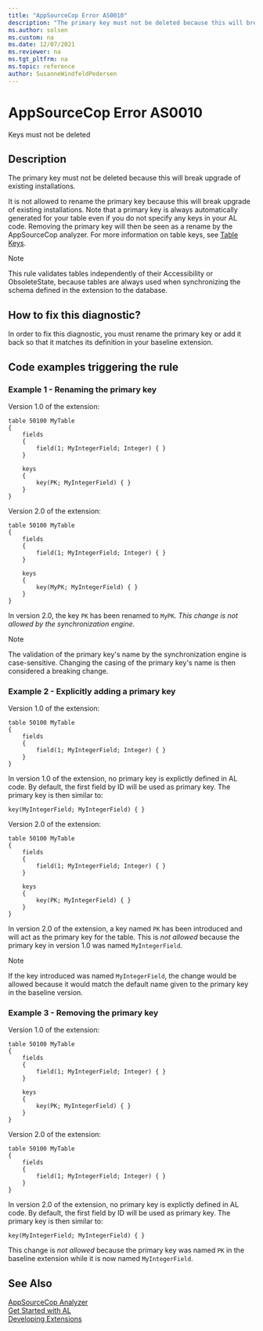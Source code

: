```yaml
---
title: "AppSourceCop Error AS0010"
description: "The primary key must not be deleted because this will break upgrade of existing installations."
ms.author: solsen
ms.custom: na
ms.date: 12/07/2021
ms.reviewer: na
ms.tgt_pltfrm: na
ms.topic: reference
author: SusanneWindfeldPedersen
---
```

[//]: # (START>DO_NOT_EDIT)
[//]: # (IMPORTANT:Do not edit any of the content between here and the END>DO_NOT_EDIT.)
[//]: # (Any modifications should be made in the .xml files in the ModernDev repo.)
# AppSourceCop Error AS0010
Keys must not be deleted

## Description
The primary key must not be deleted because this will break upgrade of existing installations.

[//]: # (IMPORTANT: END>DO_NOT_EDIT)

It is not allowed to rename the primary key because this will break upgrade of existing installations. Note that a primary key is always automatically generated for your table even if you do not specify any keys in your AL code. Removing the primary key will then be seen as a rename by the AppSourceCop analyzer. For more information on table keys, see [Table Keys](../devenv-table-keys.md).

> [!NOTE]  
> This rule validates tables independently of their Accessibility or ObsoleteState, because tables are always used when synchronizing the schema defined in the extension to the database.

## How to fix this diagnostic?

In order to fix this diagnostic, you must rename the primary key or add it back so that it matches its definition in your baseline extension.

## Code examples triggering the rule

### Example 1 - Renaming the primary key

Version 1.0 of the extension:

```AL
table 50100 MyTable
{
    fields
    {
        field(1; MyIntegerField; Integer) { }
    }

    keys
    {
        key(PK; MyIntegerField) { }
    }
}
```

Version 2.0 of the extension:

```AL
table 50100 MyTable
{
    fields
    {
        field(1; MyIntegerField; Integer) { }
    }

    keys
    {
        key(MyPK; MyIntegerField) { }
    }
}
```

In version 2.0, the key `PK` has been renamed to `MyPK`. *This change is not allowed by the synchronization engine*.

> [!NOTE]
> The validation of the primary key's name by the synchronization engine is case-sensitive. Changing the casing of the primary key's name is then considered a breaking change.

### Example 2 - Explicitly adding a primary key

Version 1.0 of the extension:

```AL
table 50100 MyTable
{
    fields
    {
        field(1; MyIntegerField; Integer) { }
    }
}
```

In version 1.0 of the extension, no primary key is explictly defined in AL code. By default, the first field by ID will be used as primary key. The primary key is then similar to:

```AL
key(MyIntegerField; MyIntegerField) { }
```

Version 2.0 of the extension:

```AL
table 50100 MyTable
{
    fields
    {
        field(1; MyIntegerField; Integer) { }
    }

    keys
    {
        key(PK; MyIntegerField) { }
    }
}
```

In version 2.0 of the extension, a key named `PK` has been introduced and will act as the primary key for the table. This is *not allowed* because the primary key in version 1.0 was named `MyIntegerField`.

> [!NOTE]
> If the key introduced was named `MyIntegerField`, the change would be allowed because it would match the default name given to the primary key in the baseline version.

### Example 3 - Removing the primary key

Version 1.0 of the extension:

```AL
table 50100 MyTable
{
    fields
    {
        field(1; MyIntegerField; Integer) { }
    }

    keys
    {
        key(PK; MyIntegerField) { }
    }
}
```

Version 2.0 of the extension:

```AL
table 50100 MyTable
{
    fields
    {
        field(1; MyIntegerField; Integer) { }
    }
}
```

In version 2.0 of the extension, no primary key is explictly defined in AL code. By default, the first field by ID will be used as primary key. The primary key is then similar to:

```AL
key(MyIntegerField; MyIntegerField) { }
```

This change is *not allowed* because the primary key was named `PK` in the baseline extension while it is now named `MyIntegerField`.

## See Also  
[AppSourceCop Analyzer](appsourcecop.md)  
[Get Started with AL](../devenv-get-started.md)  
[Developing Extensions](../devenv-dev-overview.md)  
